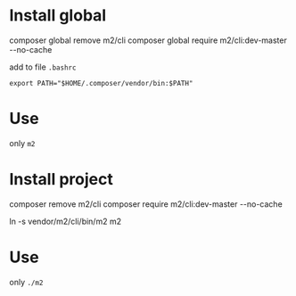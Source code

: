 # Install global
composer global remove m2/cli
composer global require m2/cli:dev-master --no-cache

add to file `.bashrc`

`export PATH="$HOME/.composer/vendor/bin:$PATH"`


# Use
only `m2`


# Install project
composer remove m2/cli
composer require m2/cli:dev-master --no-cache

ln -s vendor/m2/cli/bin/m2 m2

# Use
only `./m2`
